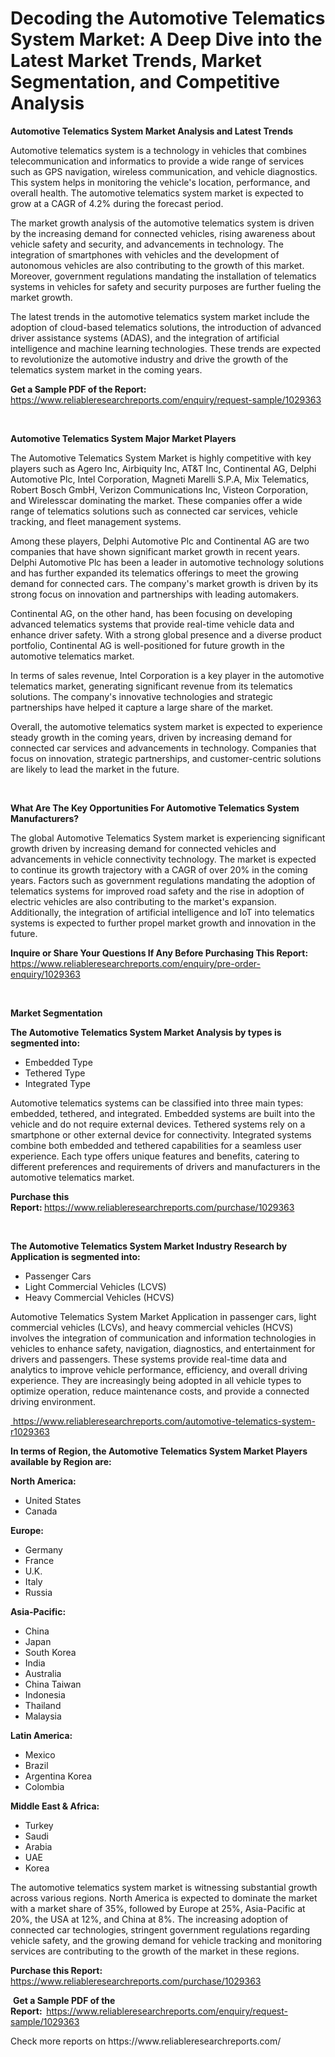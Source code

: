 <p><h1>Decoding the Automotive Telematics System Market: A Deep Dive into the Latest Market Trends, Market Segmentation, and Competitive Analysis</h1></p><p><strong>Automotive Telematics System Market Analysis and Latest Trends</strong></p>
<p><p>Automotive telematics system is a technology in vehicles that combines telecommunication and informatics to provide a wide range of services such as GPS navigation, wireless communication, and vehicle diagnostics. This system helps in monitoring the vehicle's location, performance, and overall health. The automotive telematics system market is expected to grow at a CAGR of 4.2% during the forecast period.</p><p>The market growth analysis of the automotive telematics system is driven by the increasing demand for connected vehicles, rising awareness about vehicle safety and security, and advancements in technology. The integration of smartphones with vehicles and the development of autonomous vehicles are also contributing to the growth of this market. Moreover, government regulations mandating the installation of telematics systems in vehicles for safety and security purposes are further fueling the market growth.</p><p>The latest trends in the automotive telematics system market include the adoption of cloud-based telematics solutions, the introduction of advanced driver assistance systems (ADAS), and the integration of artificial intelligence and machine learning technologies. These trends are expected to revolutionize the automotive industry and drive the growth of the telematics system market in the coming years.</p></p>
<p><strong>Get a Sample PDF of the Report:&nbsp;</strong> <a href="https://www.reliableresearchreports.com/enquiry/request-sample/1029363">https://www.reliableresearchreports.com/enquiry/request-sample/1029363</a></p>
<p>&nbsp;</p>
<p><strong>Automotive Telematics System Major Market Players</strong></p>
<p><p>The Automotive Telematics System Market is highly competitive with key players such as Agero Inc, Airbiquity Inc, AT&T Inc, Continental AG, Delphi Automotive Plc, Intel Corporation, Magneti Marelli S.P.A, Mix Telematics, Robert Bosch GmbH, Verizon Communications Inc, Visteon Corporation, and Wirelesscar dominating the market. These companies offer a wide range of telematics solutions such as connected car services, vehicle tracking, and fleet management systems.</p><p>Among these players, Delphi Automotive Plc and Continental AG are two companies that have shown significant market growth in recent years. Delphi Automotive Plc has been a leader in automotive technology solutions and has further expanded its telematics offerings to meet the growing demand for connected cars. The company's market growth is driven by its strong focus on innovation and partnerships with leading automakers.</p><p>Continental AG, on the other hand, has been focusing on developing advanced telematics systems that provide real-time vehicle data and enhance driver safety. With a strong global presence and a diverse product portfolio, Continental AG is well-positioned for future growth in the automotive telematics market.</p><p>In terms of sales revenue, Intel Corporation is a key player in the automotive telematics market, generating significant revenue from its telematics solutions. The company's innovative technologies and strategic partnerships have helped it capture a large share of the market.</p><p>Overall, the automotive telematics system market is expected to experience steady growth in the coming years, driven by increasing demand for connected car services and advancements in technology. Companies that focus on innovation, strategic partnerships, and customer-centric solutions are likely to lead the market in the future.</p></p>
<p>&nbsp;</p>
<p><strong>What Are The Key Opportunities For Automotive Telematics System Manufacturers?</strong></p>
<p><p>The global Automotive Telematics System market is experiencing significant growth driven by increasing demand for connected vehicles and advancements in vehicle connectivity technology. The market is expected to continue its growth trajectory with a CAGR of over 20% in the coming years. Factors such as government regulations mandating the adoption of telematics systems for improved road safety and the rise in adoption of electric vehicles are also contributing to the market's expansion. Additionally, the integration of artificial intelligence and IoT into telematics systems is expected to further propel market growth and innovation in the future.</p></p>
<p><strong>Inquire or Share Your Questions If Any Before Purchasing This Report:</strong> <a href="https://www.reliableresearchreports.com/enquiry/pre-order-enquiry/1029363">https://www.reliableresearchreports.com/enquiry/pre-order-enquiry/1029363</a></p>
<p>&nbsp;</p>
<p><strong>Market Segmentation</strong></p>
<p><strong>The Automotive Telematics System Market Analysis by types is segmented into:</strong></p>
<p><ul><li>Embedded Type</li><li>Tethered Type</li><li>Integrated Type</li></ul></p>
<p><p>Automotive telematics systems can be classified into three main types: embedded, tethered, and integrated. Embedded systems are built into the vehicle and do not require external devices. Tethered systems rely on a smartphone or other external device for connectivity. Integrated systems combine both embedded and tethered capabilities for a seamless user experience. Each type offers unique features and benefits, catering to different preferences and requirements of drivers and manufacturers in the automotive telematics market.</p></p>
<p><strong>Purchase this Report:&nbsp;</strong><a href="https://www.reliableresearchreports.com/purchase/1029363">https://www.reliableresearchreports.com/purchase/1029363</a></p>
<p>&nbsp;</p>
<p><strong>The Automotive Telematics System Market Industry Research by Application is segmented into:</strong></p>
<p><ul><li>Passenger Cars</li><li>Light Commercial Vehicles (LCVS)</li><li>Heavy Commercial Vehicles (HCVS)</li></ul></p>
<p><p>Automotive Telematics System Market Application in passenger cars, light commercial vehicles (LCVs), and heavy commercial vehicles (HCVS) involves the integration of communication and information technologies in vehicles to enhance safety, navigation, diagnostics, and entertainment for drivers and passengers. These systems provide real-time data and analytics to improve vehicle performance, efficiency, and overall driving experience. They are increasingly being adopted in all vehicle types to optimize operation, reduce maintenance costs, and provide a connected driving environment.</p></p>
<p><a href="https://www.reliableresearchreports.com/automotive-telematics-system-r1029363">&nbsp;https://www.reliableresearchreports.com/automotive-telematics-system-r1029363</a></p>
<p><strong>In terms of Region, the Automotive Telematics System Market Players available by Region are:</strong></p>
<p>
    <p> <strong> North America: </strong>
        <ul>
            <li>United States</li>
            <li>Canada</li>
        </ul>
        </p> 
    <p> <strong> Europe: </strong>
        <ul>
            <li>Germany</li>
            <li>France</li>
            <li>U.K.</li>
            <li>Italy</li>
            <li>Russia</li>
        </ul>
        </p> 
    <p> <strong> Asia-Pacific: </strong>
        <ul>
            <li>China</li>
            <li>Japan</li>
            <li>South Korea</li>
            <li>India</li>
            <li>Australia</li>
            <li>China Taiwan</li>
            <li>Indonesia</li>
            <li>Thailand</li>
            <li>Malaysia</li>
        </ul>
        </p> 
    <p> <strong> Latin America: </strong>
        <ul>
            <li>Mexico</li>
            <li>Brazil</li>
            <li>Argentina Korea</li>
            <li>Colombia</li>
        </ul>
        </p> 
    <p> <strong> Middle East & Africa: </strong>
        <ul>
            <li>Turkey</li>
            <li>Saudi</li>
            <li>Arabia</li>
            <li>UAE</li>
            <li>Korea</li>
        </ul>
    </p>
    </p>
<p><p>The automotive telematics system market is witnessing substantial growth across various regions. North America is expected to dominate the market with a market share of 35%, followed by Europe at 25%, Asia-Pacific at 20%, the USA at 12%, and China at 8%. The increasing adoption of connected car technologies, stringent government regulations regarding vehicle safety, and the growing demand for vehicle tracking and monitoring services are contributing to the growth of the market in these regions.</p></p>
<p><strong>Purchase this Report: </strong><a href="https://www.reliableresearchreports.com/purchase/1029363">https://www.reliableresearchreports.com/purchase/1029363</a></p>
<p>&nbsp;<strong>Get a Sample PDF of the Report:&nbsp;&nbsp;</strong><a href="https://www.reliableresearchreports.com/enquiry/request-sample/1029363">https://www.reliableresearchreports.com/enquiry/request-sample/1029363</a></p>
<p><strong></strong></p>
<p>Check more reports on https://www.reliableresearchreports.com/</p>